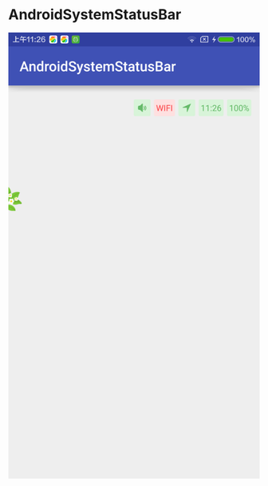 # AndroidSystemStatusBar


![图片](https://github.com/czhzero/AndroidSystemStatusBar/blob/master/device-2017-04-12-112654.png)